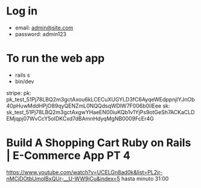 # Log in 
- email: admin@site.com
- password: admin123

# To run the web app
- rails s
- bin/dev

stripe:
    pk: pk_test_51Pj78LBQ2m3gctAxou6kLCECuXUGYLD3fC6AyqeWEdppnjIYJnOb40pHuwMddHPjO89qyQENZmL0NQQdsqWDlW7F006b0iIEee
    sk: sk_test_51Pj78LBQ2m3gctAxgwYHaeEN00iuKQb1v1YjPs9otGeSh7ACKaCLDEMjqpj07WvCcY5oIDKCxd7dBAmnHdyqMgNB0009FcEr4G

# Build A Shopping Cart Ruby on Rails | E-Commerce App PT 4
<https://www.youtube.com/watch?v=UCELGn8ad0k&list=PL2jr-nMCjDOtbUmoIBxQUr-__U-WW9jCu&index=5> hasta minuto 31:00